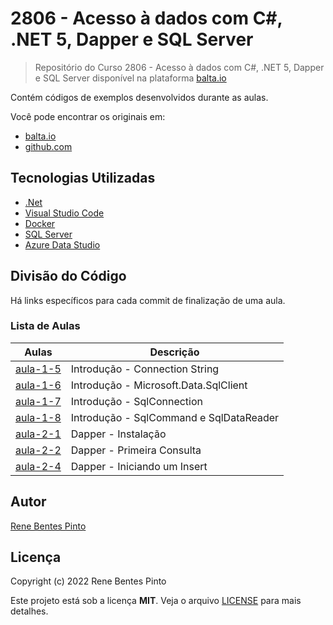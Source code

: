 # 2806 - Acesso à dados com C#, .NET 5, Dapper e SQL Server

> Repositório do Curso 2806 - Acesso à dados com C#, .NET 5, Dapper e SQL Server disponível na plataforma [balta.io](https://balta.io)

Contém códigos de exemplos desenvolvidos durante as aulas.

Você pode encontrar os originais em:

- [balta.io](https://balta.io/cursos/acesso-dados-csharp-net-dapper-sql-server)
- [github.com](https://github.com/balta-io/2806)

## Tecnologias Utilizadas

- [.Net](https://dotnet.microsoft.com/)
- [Visual Studio Code](https://code.visualstudio.com)
- [Docker](https://www.docker.com)
- [SQL Server](https://www.microsoft.com/sql-server)
- [Azure Data Studio](https://docs.microsoft.com/sql/azure-data-studio)

## Divisão do Código

Há links específicos para cada commit de finalização de uma aula.

### Lista de Aulas

| Aulas                            | Descrição                               |
| -------------------------------- | --------------------------------------- |
| [aula-1-5](../../commit/a3ac0be) | Introdução - Connection String          |
| [aula-1-6](../../commit/6798067) | Introdução - Microsoft.Data.SqlClient   |
| [aula-1-7](../../commit/362c911) | Introdução - SqlConnection              |
| [aula-1-8](../../commit/ce5206f) | Introdução - SqlCommand e SqlDataReader |
| [aula-2-1](../../commit/8250327) | Dapper - Instalação                     |
| [aula-2-2](../../commit/765714c) | Dapper - Primeira Consulta              |
| [aula-2-4](../../commit/3e0e211) | Dapper - Iniciando um Insert            |

## Autor

[Rene Bentes Pinto](http://github.com/renebentes)

## Licença

Copyright (c) 2022 Rene Bentes Pinto

Este projeto está sob a licença **MIT**. Veja o arquivo [LICENSE](LICENSE) para mais detalhes.
